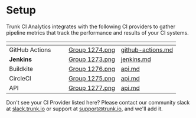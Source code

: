 # Setup

Trunk CI Analytics integrates with the following CI providers to gather pipeline metrics that track the performance and results of your CI systems.&#x20;

<table data-column-title-hidden data-view="cards"><thead><tr><th></th><th data-hidden></th><th data-hidden></th><th data-hidden data-card-cover data-type="files"></th><th data-hidden data-card-target data-type="content-ref"></th></tr></thead><tbody><tr><td>GitHub Actions</td><td></td><td></td><td><a href="../../.gitbook/assets/Group 1274.png">Group 1274.png</a></td><td><a href="github-actions.md">github-actions.md</a></td></tr><tr><td><strong>Jenkins</strong></td><td></td><td></td><td><a href="../../.gitbook/assets/Group 1273.png">Group 1273.png</a></td><td><a href="jenkins.md">jenkins.md</a></td></tr><tr><td>Buildkite</td><td></td><td></td><td><a href="../../.gitbook/assets/Group 1276.png">Group 1276.png</a></td><td><a href="api.md">api.md</a></td></tr><tr><td>CircleCI</td><td></td><td></td><td><a href="../../.gitbook/assets/Group 1275.png">Group 1275.png</a></td><td><a href="api.md">api.md</a></td></tr><tr><td>API</td><td></td><td></td><td><a href="../../.gitbook/assets/Group 1277.png">Group 1277.png</a></td><td><a href="api.md">api.md</a></td></tr></tbody></table>

Don't see your CI Provider listed here? Please contact our community slack at [slack.trunk.io](https://slack.trunk.io) or support at [support@trunk.io](mailto:support@trunk.io), and we'll add it.

